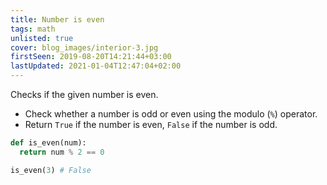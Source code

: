 ```yaml
---
title: Number is even
tags: math
unlisted: true
cover: blog_images/interior-3.jpg
firstSeen: 2019-08-20T14:21:44+03:00
lastUpdated: 2021-01-04T12:47:04+02:00
---
```


Checks if the given number is even.

- Check whether a number is odd or even using the modulo (`%`) operator.
- Return `True` if the number is even, `False` if the number is odd.

```py
def is_even(num):
  return num % 2 == 0
```

```py
is_even(3) # False
```
